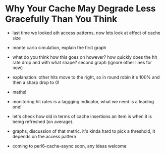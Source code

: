 Why Your Cache May Degrade Less Gracefully Than You Think
=========================================================

- last time we looked ath access patterns, now lets look at effect of cache size

- monte carlo simulation, explain the first graph

- what do you think how this goes on however? how quickly does the hit rate drop
  and with what shape? second graph (ignore other lines for now)

- explanation: other hits move to the right, so in round robin it's 100% and
  then a sharp drop to 0!

- maths!

- monitoring hit rates is a laggging indicator, what we need is a leading one!

- let's check how old in terms of cache insertions an item is when it is being
  refreshed (on average).

- graphs, discussion of that metric. it's kinda hard to pick a threshold, it
  depends on the access pattern

- coming to perl6-cache-async soon, any ideas welcome
